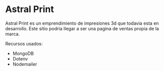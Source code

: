 # Astral Print

Astral Print es un emprendimiento de impresiones 3d que todavia esta en desarrollo. Este sitio podria llegar a ser una pagina de ventas propia de la marca.

Recursos usados:
- MongoDB
- Dotenv
- Nodemailer
